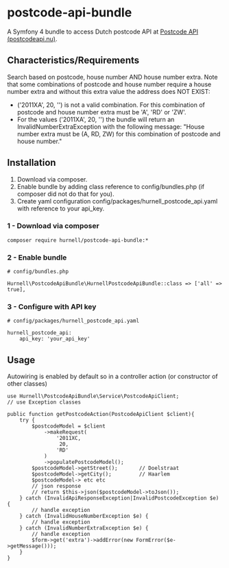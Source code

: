 # postcode-api-bundle

A Symfony 4 bundle to access Dutch postcode API at [Postcode API (postcodeapi.nu)](https://www.postcodeapi.nu/).

## Characteristics/Requirements
Search based on postcode, house number AND house number extra. Note that some combinations of postcode and house number require a house number extra and without this extra value the address does NOT EXIST:
* ('2011XA', 20, '') is not a valid combination. For this combination  of postcode and house number extra must be 'A', 'RD' or 'ZW'.
* For the values ('2011XA', 20, '') the bundle will return an InvalidNumberExtraException with the following message: "House number extra must be (A, RD, ZW) for this combination of postcode and house number."

## Installation
1. Download via composer.
2. Enable bundle by adding class reference to config/bundles.php (if composer did not do that for you).
3. Create yaml configuration config/packages/hurnell_postcode_api.yaml with reference to your api_key.

### 1 - Download via composer
```
composer require hurnell/postcode-api-bundle:*
```
### 2 - Enable bundle
```
# config/bundles.php

Hurnell\PostcodeApiBundle\HurnellPostcodeApiBundle::class => ['all' => true],
```
### 3 - Configure with API key
```
# config/packages/hurnell_postcode_api.yaml

hurnell_postcode_api:
    api_key: 'your_api_key'
```

## Usage

Autowiring is enabled by default so in a controller action (or constructor of other classes)
```
use Hurnell\PostcodeApiBundle\Service\PostcodeApiClient;
// use Exception classes

public function getPostcodeAction(PostcodeApiClient $client){
    try {
        $postcodeModel = $client
            ->makeRequest(
                '2011XC,
                 20,
                'RD'
            )
            ->populatePostcodeModel();
        $postcodeModel->getStreet();       // Doelstraat
        $postcodeModel->getCity();         // Haarlem
        $postcodeModel-> etc etc
        // json response
        // return $this->json($postcodeModel->toJson());
    } catch (InvalidApiResponseException|InvalidPostcodeException $e) {
        // handle exception
    } catch (InvalidHouseNumberException $e) {
        // handle exception
    } catch (InvalidNumberExtraException $e) {
        // handle exception
        $form->get('extra')->addError(new FormError($e->getMessage()));
    }
}
```



